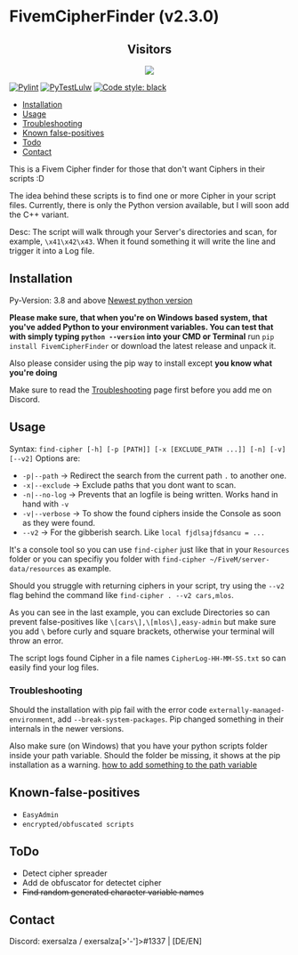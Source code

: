 # FivemCipherFinder (v2.3.0)

<div align="center">
  <h2> Visitors </h2>
<img src="https://profile-counter.glitch.me/FivemCipherFinder/count.svg" />
</div>

[![Pylint](https://github.com/exersalza/FivemCipherFinder/actions/workflows/pylint.yml/badge.svg)](https://github.com/exersalza/FivemCipherFinder/actions/workflows/pylint.yml)
[![PyTestLulw](https://github.com/exersalza/FivemCipherFinder/actions/workflows/pytest.yml/badge.svg)](https://github.com/exersalza/FivemCipherFinder/actions/workflows/pytest.yml)
[![Code style: black](https://img.shields.io/badge/code%20style-black-000000.svg)](https://github.com/psf/black)

- [Installation](#installation)
- [Usage](#Usage)
- [Troubleshooting](#Troubleshooting)
- [Known false-positives](#known-false-positives)
- [Todo](#todo)
- [Contact](#Contact)

This is a Fivem Cipher finder for those that don't want Ciphers in their scripts :D

The idea behind these scripts is to find one or more Cipher in your script files. 
Currently, there is only the Python version available, but I will soon add the C++ variant.

Desc:
The script will walk through your Server's directories and scan, for example, `\x41\x42\x43`. When it found something it will write the line and trigger it into a Log file.

## Installation
Py-Version: 3.8 and above [Newest python version](https://python.org/downloads/)

**Please make sure, that when you're on Windows based system, that you've added Python to your environment variables. You can test that with simply typing `python --version` into your CMD or Terminal**
run `pip install FivemCipherFinder` or download the latest release and unpack it.

Also please consider using the pip way to install except **you know what you're doing**

Make sure to read the [Troubleshooting](#Troubleshooting) page first before you add me on Discord.

## Usage

Syntax: `find-cipher [-h] [-p [PATH]] [-x [EXCLUDE_PATH ...]] [-n] [-v] [--v2]`
Options are:
- `-p|--path` -> Redirect the search from the current path `.` to another one.
- `-x|--exclude` -> Exclude paths that you dont want to scan. 
- `-n|--no-log` -> Prevents that an logfile is being written. Works hand in hand with `-v`
- `-v|--verbose` -> To show the found ciphers inside the Console as soon as they were found.
- `--v2` -> For the gibberish search. Like `local fjdlsajfdsancu = ...`

It's a console tool so you can use `find-cipher` just like that in your `Resources` folder or you can specifiy you folder with `find-cipher ~/FiveM/server-data/resources` as example.

Should you struggle with returning ciphers in your script, try using the
`--v2` flag behind the command like `find-cipher . --v2 cars,mlos`.

As you can see in the last example, you can exclude Directories so can prevent false-positives like `\[cars\],\[mlos\],easy-admin` but make sure you add `\` before curly and square brackets, otherwise your terminal will throw an error.

The script logs found Cipher in a file names `CipherLog-HH-MM-SS.txt` so can easily find your log files.

### Troubleshooting

Should the installation with pip fail with the error code `externally-managed-environment`, add `--break-system-packages`. Pip changed something in their internals in the newer versions.

Also make sure (on Windows) that you have your python scripts folder inside your path variable. Should the folder be missing, it shows at the pip installation as a warning. [how to add something to the path variable](https://www.architectryan.com/2018/03/17/add-to-the-path-on-windows-10/)


## Known-false-positives

- `EasyAdmin`
- `encrypted/obfuscated scripts`


## ToDo
- Detect cipher spreader
- Add de obfuscator for detectet cipher
- ~~Find random generated character variable names~~

## Contact
Discord: exersalza / exersalza[>'-']>#1337 | [DE/EN]
